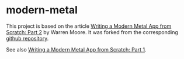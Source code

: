 #  modern-metal

This project is based on the article [Writing a Modern Metal App from Scratch: Part 2](http://metalbyexample.com/modern-metal-2/) by Warren Moore. It was forked from the corresponding [github repository](https://github.com/metal-by-example/modern-metal).

See also [Writing a Modern Metal App from Scratch: Part 1](http://metalbyexample.com/modern-metal-1/).

